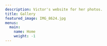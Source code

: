 ```yaml
---
description: Victor's website for her photos.
title: Gallery
featured_image: IMG_8624.jpg
menus:
  main:
    name: Home
    weight: -1
---
```

